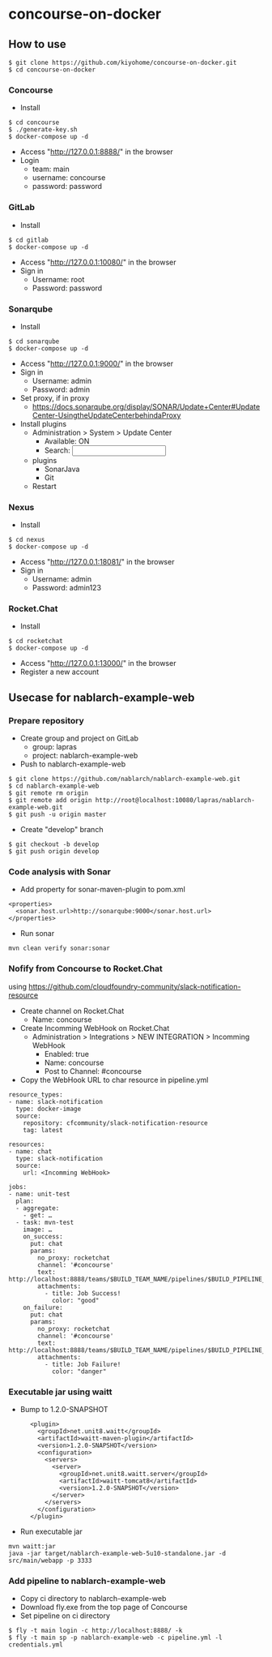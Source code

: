 # concourse-on-docker

## How to use

```
$ git clone https://github.com/kiyohome/concourse-on-docker.git
$ cd concourse-on-docker
```

### Concourse

- Install
```
$ cd concourse
$ ./generate-key.sh
$ docker-compose up -d
```

- Access "http://127.0.0.1:8888/" in the browser
- Login
  - team: main
  - username: concourse
  - password: password

### GitLab

- Install

```
$ cd gitlab
$ docker-compose up -d
```

- Access "http://127.0.0.1:10080/" in the browser
- Sign in
  - Username: root
  - Password: password

### Sonarqube

- Install

```
$ cd sonarqube
$ docker-compose up -d
```

- Access "http://127.0.0.1:9000/" in the browser
- Sign in
  - Username: admin
  - Password: admin
- Set proxy, if in proxy
  - https://docs.sonarqube.org/display/SONAR/Update+Center#UpdateCenter-UsingtheUpdateCenterbehindaProxy
- Install plugins
  - Administration > System > Update Center
    - Available: ON
    - Search: <input keywords>
  - plugins
    - SonarJava
    - Git
  - Restart

### Nexus

- Install

```
$ cd nexus
$ docker-compose up -d
```

- Access "http://127.0.0.1:18081/" in the browser
- Sign in
  - Username: admin
  - Password: admin123

### Rocket.Chat

- Install

```
$ cd rocketchat
$ docker-compose up -d
```

- Access "http://127.0.0.1:13000/" in the browser
- Register a new account

## Usecase for nablarch-example-web

### Prepare repository

- Create group and project on GitLab
  - group: lapras
  - project: nablarch-example-web
- Push to nablarch-example-web

```
$ git clone https://github.com/nablarch/nablarch-example-web.git
$ cd nablarch-example-web
$ git remote rm origin
$ git remote add origin http://root@localhost:10080/lapras/nablarch-example-web.git
$ git push -u origin master
```

- Create "develop" branch

```
$ git checkout -b develop
$ git push origin develop
```

### Code analysis with Sonar

- Add property for sonar-maven-plugin to pom.xml

```
<properties>
  <sonar.host.url>http://sonarqube:9000</sonar.host.url>
</properties>
```

- Run sonar

```
mvn clean verify sonar:sonar
```

### Nofify from Concourse to Rocket.Chat

using https://github.com/cloudfoundry-community/slack-notification-resource

- Create channel on Rocket.Chat
  - Name: concourse
- Create Incomming WebHook on Rocket.Chat
  - Administration > Integrations > NEW INTEGRATION > Incomming WebHook
    - Enabled: true
    - Name: concourse
    - Post to Channel: #concourse
- Copy the WebHook URL to char resource in pipeline.yml

```
resource_types:
- name: slack-notification
  type: docker-image
  source:
    repository: cfcommunity/slack-notification-resource
    tag: latest

resources:
- name: chat
  type: slack-notification
  source:
    url: <Incomming WebHook>

jobs:
- name: unit-test
  plan:
  - aggregate:
    - get: …
  - task: mvn-test
    image: …
    on_success:
      put: chat
      params:
        no_proxy: rocketchat
        channel: '#concourse'
        text: http://localhost:8888/teams/$BUILD_TEAM_NAME/pipelines/$BUILD_PIPELINE_NAME/jobs/$BUILD_JOB_NAME/builds/$BUILD_NAME
        attachments:
          - title: Job Success!
            color: "good"
    on_failure:
      put: chat
      params:
        no_proxy: rocketchat
        channel: '#concourse'
        text: http://localhost:8888/teams/$BUILD_TEAM_NAME/pipelines/$BUILD_PIPELINE_NAME/jobs/$BUILD_JOB_NAME/builds/$BUILD_NAME
        attachments:
          - title: Job Failure!
            color: "danger"
```

### Executable jar using waitt

- Bump to 1.2.0-SNAPSHOT
```
      <plugin>
        <groupId>net.unit8.waitt</groupId>
        <artifactId>waitt-maven-plugin</artifactId>
        <version>1.2.0-SNAPSHOT</version>
        <configuration>
          <servers>
            <server>
              <groupId>net.unit8.waitt.server</groupId>
              <artifactId>waitt-tomcat8</artifactId>
              <version>1.2.0-SNAPSHOT</version>
            </server>
          </servers>
        </configuration>
      </plugin>
```

- Run executable jar

```
mvn waitt:jar
java -jar target/nablarch-example-web-5u10-standalone.jar -d src/main/webapp -p 3333
```

### Add pipeline to nablarch-example-web

- Copy ci directory to nablarch-example-web
- Download fly.exe from the top page of Concourse
- Set pipeline on ci directory

```
$ fly -t main login -c http://localhost:8888/ -k
$ fly -t main sp -p nablarch-example-web -c pipeline.yml -l credentials.yml
```
